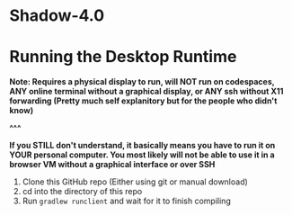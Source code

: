 # Shadow-4.0

# Running the Desktop Runtime

**Note: Requires a physical display to run, will NOT run on codespaces, ANY online terminal without a graphical display, or ANY ssh without X11 forwarding (Pretty much self explanitory but for the people who didn't know)**

**^^^**

**If you STILL don't understand, it basically means you have to run it on YOUR personal computer. You most likely will not be able to use it in a browser VM without a graphical interface or over SSH**

1. Clone this GitHub repo (Either using git or manual download)
2. cd into the directory of this repo
3. Run `gradlew runclient` and wait for it to finish compiling
